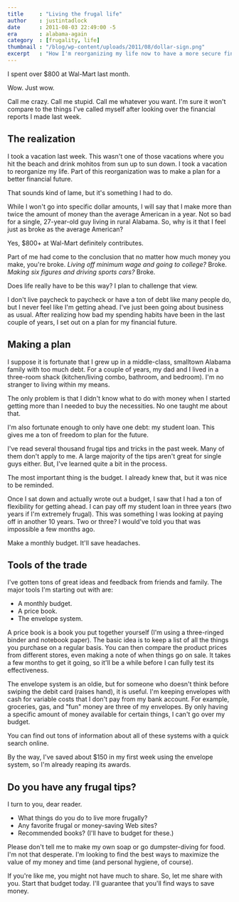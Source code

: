 ```yaml
---
title     : "Living the frugal life"
author    : justintadlock
date      : 2011-08-03 22:49:00 -5
era       : alabama-again
category  : [frugality, life]
thumbnail : "/blog/wp-content/uploads/2011/08/dollar-sign.png"
excerpt   : "How I'm reorganizing my life now to have a more secure financial future."
---
```


I spent over $800 at Wal-Mart last month.

Wow.  Just wow.

Call me crazy.  Call me stupid.  Call me whatever you want.  I'm sure it won't compare to the things I've called myself after looking over the financial reports I made last week.

<h2>The realization</h2>

I took a vacation last week.  This wasn't one of those vacations where you hit the beach and drink mohitos from sun up to sun down.  I took a vacation to reorganize my life.  Part of this reorganization was to make a plan for a better financial future.

That sounds kind of lame, but it's something I had to do.

While I won't go into specific dollar amounts, I will say that I make more than twice the amount of money than the average American in a year.  Not so bad for a single, 27-year-old guy living in rural Alabama.  So, why is it that I feel just as broke as the average American?

Yes, $800+ at Wal-Mart definitely contributes.

Part of me had come to the conclusion that no matter how much money you make, you're broke.  <em>Living off minimum wage and going to college?</em>  Broke.  <em>Making six figures and driving sports cars?</em> Broke.

Does life really have to be this way?  I plan to challenge that view.

I don't live paycheck to paycheck or have a ton of debt like many people do, but I never feel like I'm getting ahead.  I've just been going about business as usual.  After realizing how bad my spending habits have been in the last couple of years, I set out on a plan for my financial future.

<h2>Making a plan</h2>

I suppose it is fortunate that I grew up in a middle-class, smalltown Alabama family with too much debt.  For a couple of years, my dad and I lived in a three-room shack (kitchen/living combo, bathroom, and bedroom).  I'm no stranger to living within my means.

The only problem is that I didn't know what to do with money when I started getting more than I needed to buy the necessities.  No one taught me about that.

I'm also fortunate enough to only have one debt:  my student loan.  This gives me a ton of freedom to plan for the future.

I've read several thousand frugal tips and tricks in the past week.  Many of them don't apply to me.  A large majority of the tips aren't great for single guys either.  But, I've learned quite a bit in the process.

The most important thing is the budget.  I already knew that, but it was nice to be reminded.

Once I sat down and actually wrote out a budget, I saw that I had a ton of flexibility for getting ahead.  I can pay off my student loan in three years (two years if I'm extremely frugal).  This was something I was looking at paying off in another 10 years.  Two or three?  I would've told you that was impossible a few months ago.

Make a monthly budget.  It'll save headaches.

<h2>Tools of the trade</h2>

I've gotten tons of great ideas and feedback from friends and family.  The major tools I'm starting out with are:

<ul>
	<li>A monthly budget.</li>
	<li>A price book.</li>
	<li>The envelope system.</li>
</ul>

A price book is a book you put together yourself (I'm using a three-ringed binder and notebook paper).  The basic idea is to keep a list of all the things you purchase on a regular basis.  You can then compare the product prices from different stores, even making a note of when things go on sale.  It takes a few months to get it going, so it'll be a while before I can fully test its effectiveness.

The envelope system is an oldie, but for someone who doesn't think before swiping the debit card (raises hand), it is useful.  I'm keeping envelopes with cash for variable costs that I don't pay from my bank account.  For example, groceries, gas, and "fun" money are three of my envelopes.  By only having a specific amount of money available for certain things, I can't go over my budget.

You can find out tons of information about all of these systems with a quick search online.

<p class="alert">By the way, I've saved about $150 in my first week using the envelope system, so I'm already reaping its awards.</p>

<h2>Do you have any frugal tips?</h2>

I turn to you, dear reader.

<ul>
	<li>What things do you do to live more frugally?</li>
	<li>Any favorite frugal or money-saving Web sites?</li>
	<li>Recommended books? (I'll have to budget for these.)</li>
</ul>

Please don't tell me to make my own soap or go dumpster-diving for food.  I'm not that desperate.  I'm looking to find the best ways to maximize the value of my money and time (and personal hygiene, of course).

If you're like me, you might not have much to share.  So, let me share with you.  Start that budget today.  I'll guarantee that you'll find ways to save money.
